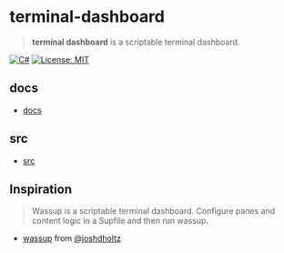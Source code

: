 # terminal-dashboard

> **terminal dashboard** is a scriptable terminal dashboard.

[![C#](https://img.shields.io/badge/c%23-%23239120.svg?style=for-the-badge&logo=csharp&logoColor=white)](https://docs.microsoft.com/dotnet/csharp/)
[![License: MIT](https://img.shields.io/badge/License-MIT-lightgrey.svg?style=for-the-badge)](LICENSE) <!-- https://opensource.org/licenses/MIT -->

<!-- [![Dependabot](https://img.shields.io/badge/dependabot-025E8C?style=for-the-badge&logo=dependabot&logoColor=white)](https://github.com/AlexHedley/terminal-dashboard/security/dependabot) -->

<!-- [![Report: Coverage](https://img.shields.io/badge/report-coverage-greeen.svg?style=for-the-badge)](https://alexhedley.github.io/terminal-dashboard/coverage/) -->
<!-- [![Dependency-Check](https://img.shields.io/badge/DependencyCheck-f78d0a.svg?style=for-the-badge&logo=dependencycheck&logoColor=white)](https://alexhedley.github.io/terminal-dashboard/reports/dependency-check-report.html) -->

<!-- ## Site

- https://alexhedley.github.io/terminal-dashboard -->

## docs

- [docs](docs/README.md)

## src

- [src](src/README.md)

## Inspiration

> Wassup is a scriptable terminal dashboard. Configure panes and content logic in a Supfile and then run wassup.

- [wassup](https://github.com/joshdholtz/wassup) from [@joshdholtz](https://github.com/joshdholtz)
